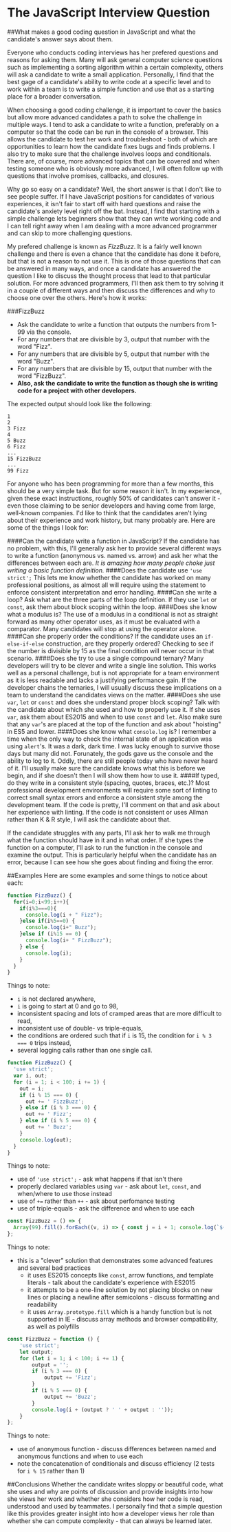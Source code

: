 # The JavaScript Interview Question
##What makes a good coding question in JavaScript and what the candidate's answer says about them.

Everyone who conducts coding interviews has her prefered questions and reasons for asking them. Many will ask general computer science questions such as implementing a sorting algorithm within a certain complexity, others will ask a candidate to write a small application. Personally, I find that the best gage of a candidate's ability to write code at a specific level and to work within a team is to write a simple function and use that as a starting place for a broader conversation.

When choosing a good coding challenge, it is important to cover the basics but allow more advanced candidates a path to solve the challenge in multiple ways. I tend to ask a candidate to write a function, preferably on a computer so that the code can be run in the console of a browser. This allows the candidate to test her work and troubleshoot - both of which are opportunities to learn how the candidate fixes bugs and finds problems. I also try to make sure that the challenge involves loops and conditionals. There are, of course, more advanced topics that can be covered and when testing someone who is obviously more advanced, I will often follow up with questions that involve promises, callbacks, and closures.

Why go so easy on a candidate? Well, the short answer is that I don't like to see people suffer. If I have JavaScript positions for candidates of various experiences, it isn't fair to start off with hard questions and raise the candidate's anxiety level right off the bat. Instead, I find that starting with a simple challenge lets beginners show that they can write working code and I can tell right away when I am dealing with a more advanced programmer and can skip to more challenging questions.

My prefered challenge is known as _FizzBuzz_. It is a fairly well known challenge and there is even a chance that the candidate has done it before, but that is not a reason to not use it. This is one of those questions that can be answered in many ways, and once a candidate has answered the question I like to discuss the thought process that lead to that particular solution. For more advanced programmers, I'll then ask them to try solving it in a couple of different ways and then discuss the differences and why to choose one over the others. Here's how it works:

###FizzBuzz
* Ask the candidate to write a function that outputs the numbers from 1-99 via the console.
* For any numbers that are divisible by 3, output that number with the word "Fizz".
* For any numbers that are divisible by 5, output that number with the word "Buzz".
* For any numbers that are divisible by 15, output that number with the word "FizzBuzz".
* **Also, ask the candidate to write the function as though she is writing code for a project with other developers.**

The expected output should look like the following:
```
1
2
3 Fizz
4
5 Buzz
6 Fizz
...
15 FizzBuzz
...
99 Fizz
```

For anyone who has been programming for more than a few months, this should be a very simple task. But for some reason it isn't. In my experience, given these exact instructions, roughly 50% of candidates can't answer it - even those claiming to be senior developers and having come from large, well-known companies. I'd like to think that the candidates aren't lying about their experience and work history, but many probably are. Here are some of the things I look for:

####Can the candidate write a function in JavaScript?
If the candidate has no problem, with this, I'll generally ask her to provide several different ways to write a function (anonymous vs. named vs. arrow) and ask her what the differences between each are. *It is amazing how many people choke just writing a basic function definition.*
####Does the candidate use `'use strict';`
This lets me know whether the candidate has worked on many professional positions, as almost all will require using the statement to enforce consistent interpretation and error handling.
####Can she write a loop?
Ask what are the three parts of the loop definition. If they use `let` or `const`, ask them about block scoping within the loop.
####Does she know what a modulus is?
The use of a modulus in a conditional is not as straight forward as many other operator uses, as it must be evaluated with a comparator. Many candidates will stop at using the operator alone.
####Can she properly order the conditions?
If the candidate uses an `if-else-if-else` construction, are they properly ordered? Checking to see if the number is divisible by 15 as the final condition will never occur in that scenario.
####Does she try to use a single compound ternary?
Many developers will try to be clever and write a single line solution. This works well as a personal challenge, but is not appropriate for a team environment as it is less readable and lacks a justifying performance gain. If the developer chains the ternaries, I will usually discuss these implications on a team to understand the candidates views on the matter.
####Does she use `var`, `let` or `const` and does she understand proper block scoping?
Talk with the candidate about which she used and how to properly use it. If she uses `var`, ask them about ES2015 and when to use `const` and `let`. Also make sure that any `var`'s are placed at the top of the function and ask about "hoisting" in ES5 and lower. 
####Does she know what `console.log` is?
I remember a time when the only way to check the internal state of an application was using `alert`'s. It was a dark, dark time. I was lucky enough to survive those days but many did not. Forunately, the gods gave us the console and the ability to log to it. Oddly, there are still people today who have never heard of it. I'll usually make sure the candidate knows what this is before we begin, and if she doesn't then I will show them how to use it.
####If typed, do they write in a consistent style (spacing, quotes, braces, etc.)?
Most professional development environments will require some sort of linting to correct small syntax errors and enforce a consistent style among the development team. If the code is pretty, I'll comment on that and ask about her experience with linting. If the code is not consistent or uses Allman rather than K & R style, I will ask the candidate about that.

If the candidate struggles with any parts, I'll ask her to walk me through what the function should have in it and in what order. If she types the function on a computer, I'll ask to run the function in the console and examine the output. This is particularly helpful when the candidate has an error, because I can see how she goes about finding and fixing the error.

##Examples
Here are some examples and some things to notice about each:

```javascript
function FizzBuzz() {
  for(i=0;i<99;i++){
    if(i%3===0){
      console.log(i + " Fizz");
    }else if(i%5==0) {
      console.log(i+" Buzz");
    }else if (i%15 == 0) {
      console.log(i+ " FizzBuzz");
    } else {
      console.log(i);
    }
  }
}
```
Things to note:
- `i` is not declared anywhere,
- `i` is going to start at 0 and go to 98,
- inconsistent spacing and lots of cramped areas that are more difficult to read,
- inconsistent use of double- vs triple-equals,
- the conditions are ordered such that if `i` is 15, the condition for `i % 3 === 0` trips instead,
- several logging calls rather than one single call.

```javascript
function FizzBuzz() {
  'use strict';
  var i, out;
  for (i = 1; i < 100; i += 1) {
    out = i;
    if (i % 15 === 0) {
      out += ' FizzBuzz';
    } else if (i % 3 === 0) {
      out += ' Fizz';
    } else if (i % 5 === 0) {
      out += ' Buzz';
    }
    console.log(out);
  }
}
```
Things to note:
- use of `'use strict';` - ask what happens if that isn't there
- properly declared variables using `var` - ask about `let`, `const`, and when/where to use those instead
- use of `+=` rather than `++` - ask about perfomance testing
- use of triple-equals - ask the difference and when to use each

```javascript
const FizzBuzz = () => {
  Array(99).fill().forEach((v, i) => { const j = i + 1; console.log(`${ j }${ j % 15 === 0 ? ' FizzBuzz' : j % 3 === 0 ? ' Fizz' : j % 5 === 0 ? ' Buzz' : '' }`); });
};
```
Things to note:
- this is a "clever" solution that demonstrates some advanced features and several bad practices
  - it uses ES2015 concepts like `const`, arrow functions, and template literals - talk about the candidate's experience with ES2015
  - it attempts to be a one-line solution by not placing blocks on new lines or placing a newline after semicolons - discuss formatting and readability
  - it uses `Array.prototype.fill` which is a handy function but is not supported in IE - discuss array methods and browser compatibility, as well as polyfills

```javascript
const FizzBuzz = function () {
    'use strict';
    let output;
    for (let i = 1; i < 100; i += 1) {
        output = '';
        if (i % 3 === 0) {
            output += 'Fizz';
        }
        if (i % 5 === 0) {
            output += 'Buzz';
        }
        console.log(i + (output ? ' ' + output : ''));
    }
};
```
Things to note:
- use of anonymous function - discuss differences between named and anonymous functions and when to use each
- note the concatenation of conditionals and discuss efficiency (2 tests for `i % 15` rather than 1)

##Conclusions
Whether the candidate writes sloppy or beautiful code, what she uses and why are points of discussion and provide insights into how she views her work and whether she considers how her code is read, understood and used by teammates. I personally find that a simple question like this provides greater insight into how a developer views her role than whether she can compute complexity - that can always be learned later.
